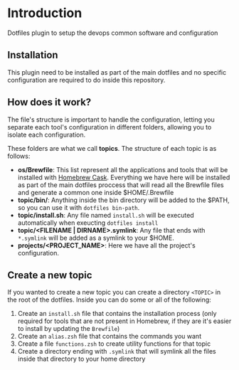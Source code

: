 # Introduction

Dotfiles plugin to setup the devops common software and configuration

## Installation

This plugin need to be installed as part of the main dotfiles and no specific configuration are required to do inside this repository.

## How does it work?

The file's structure is important to handle the configuration, letting you separate each tool's configuration in different folders, allowing you to isolate each configuration.

These folders are what we call **topics**. The structure of each topic is as follows:

- **os/Brewfile**: This list represent all the applications and tools that will be installed with [Homebrew Cask](http://caskroom.io). Everything we have here will be installed as part of the main dotfiles proccess that will read all the Brewfile files and generate a common one inside $HOME/.Brewfile
- **topic/bin/**: Anything inside the bin directory will be added to the $PATH, so you can use it with `dotfiles bin-path`.
- **topic/install.sh**: Any file named `install.sh` will be executed automatically when exeucting `dotfiles install`
- **topic/\<FILENAME | DIRNAME>.symlink**: Any file that ends with `*.symlink` will be added as a symlink to your $HOME.
- **projects/<PROJECT_NAME>**: Here we have all the project's configuration.

## Create a new topic

If you wanted to create a new topic you can create a directory `<TOPIC>` in the root of the dotfiles. Inside you can do some or all of the following:

1. Create an `install.sh` file that contains the installation process (only required for tools that are not present in Homebrew, if they are it's easier to install by updating the `Brewfile`)
2. Create an `alias.zsh` file that contains the commands you want
3. Create a file `functions.zsh` to create utility functions for that topic
4. Create a directory ending with `.symlink` that will symlink all the files inside that directory to your home directory

